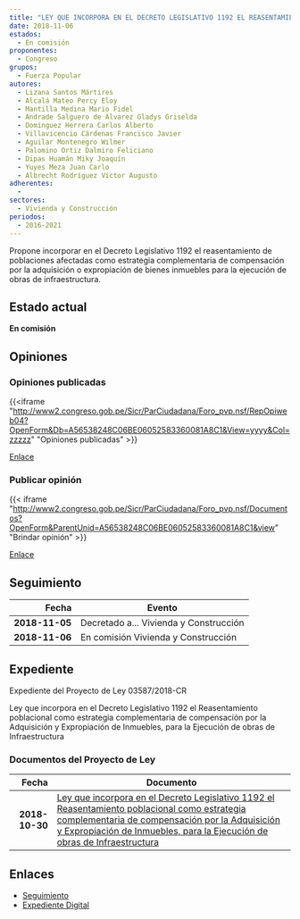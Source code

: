 ```yaml
---
title: "LEY QUE INCORPORA EN EL DECRETO LEGISLATIVO 1192 EL REASENTAMIENTO POBLACIONAL COMO ESTRATEGIA COMPLEMENTARIA DE COMPENSACIÓN POR LA ADQUISICIÓN Y EXPROPIACIÓN DE INMUEBLES PARA LA EJECUCIÓN DE OBRAS DE INFRAESTRUCTURA"
date: 2018-11-06
estados: 
  - En comisión
proponentes: 
  - Congreso
grupos: 
  - Fuerza Popular
autores: 
  - Lizana Santos Mártires
  - Alcalá Mateo Percy Eloy
  - Mantilla Medina Mario Fidel
  - Andrade Salguero de Álvarez Gladys Griselda
  - Domínguez Herrera Carlos Alberto
  - Villavicencio Cárdenas Francisco Javier
  - Aguilar Montenegro Wilmer
  - Palomino Ortiz Dalmiro Feliciano
  - Dipas Huamán Miky Joaquín
  - Yuyes Meza Juan Carlo
  - Albrecht Rodríguez Víctor Augusto
adherentes: 
  - 
sectores: 
  - Vivienda y Construcción
periodos: 
  - 2016-2021
---
```


Propone incorporar en el Decreto Legislativo 1192 el reasentamiento de poblaciones afectadas como estrategia complementaria de compensación por la adquisición o expropiación de bienes inmuebles para la ejecución de obras de infraestructura.


## Estado actual

**En comisión**

## Opiniones

### Opiniones publicadas

{{<iframe "http://www2.congreso.gob.pe/Sicr/ParCiudadana/Foro_pvp.nsf/RepOpiweb04?OpenForm&Db=A56538248C06BE06052583360081A8C1&View=yyyy&Col=zzzzz" "Opiniones publicadas" >}}

[Enlace](http://www2.congreso.gob.pe/Sicr/ParCiudadana/Foro_pvp.nsf/RepOpiweb04?OpenForm&Db=A56538248C06BE06052583360081A8C1&View=yyyy&Col=zzzzz)
### Publicar opinión

{{< iframe "http://www2.congreso.gob.pe/Sicr/ParCiudadana/Foro_pvp.nsf/Documentos?OpenForm&ParentUnid=A56538248C06BE06052583360081A8C1&view" "Brindar opinión" >}}

[Enlace](http://www2.congreso.gob.pe/Sicr/ParCiudadana/Foro_pvp.nsf/Documentos?OpenForm&ParentUnid=A56538248C06BE06052583360081A8C1&view)

## Seguimiento

| Fecha | Evento |
|------:|--------|
| **2018-11-05** | Decretado a... Vivienda y Construcción|
| **2018-11-06** | En comisión Vivienda y Construcción|


## Expediente

Expediente del Proyecto de Ley 03587/2018-CR

Ley que incorpora en el Decreto Legislativo 1192 el Reasentamiento poblacional como estrategia complementaria de compensación por la Adquisición y Expropiación de Inmuebles, para la Ejecución de obras de Infraestructura


### Documentos del Proyecto de Ley

| Fecha | Documento |
|------:|--------|
| **2018-10-30** | [Ley que incorpora en el Decreto Legislativo 1192 el Reasentamiento poblacional como estrategia complementaria de compensación por la Adquisición y Expropiación de Inmuebles, para la Ejecución de obras de Infraestructura](http://www.leyes.congreso.gob.pe/Documentos/2016_2021/Proyectos_de_Ley_y_de_Resoluciones_Legislativas/PL0358720181030.PDF) |

## Enlaces 

- [Seguimiento](http://www2.congreso.gob.pe/Sicr/TraDocEstProc/CLProLey2016.nsf/f7fff46988ca05b1052578e100829cc7/e332222a72b7d8690525833700008cd3?OpenDocument)
- [Expediente Digital](http://www2.congreso.gob.pe/Sicr/TraDocEstProc/CLProLey2016.nsf/f7fff46988ca05b1052578e100829cc7/e332222a72b7d8690525833700008cd3?OpenDocument&Click=05257FB7005EB655.eb71d0cf91d8294e05256cdf006b5706/$Body/0.1C6C)
